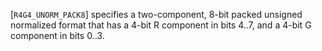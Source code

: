[`R4G4_UNORM_PACK8`] specifies a two-component, 8-bit packed
unsigned normalized format that has a 4-bit R component in bits 4..7,
and a 4-bit G component in bits 0..3.